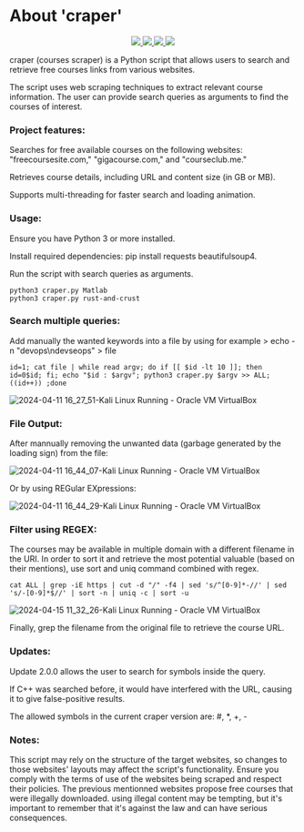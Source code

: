 # About 'craper'

<p align="center">
   </a>
      <a href="https://github.com/Gh0stAn0n/packdoor">
      <img src="https://img.shields.io/badge/Version-2.0.0-darkgreen">
        <img src="https://img.shields.io/badge/Release%20Date-august%202023-purple">
  <img src="https://shields.io/badge/Python-100%25-066da5">
  <img src="https://shields.io/badge/Platform-Linux/Windows/Mac-darkred">
    </a>
  </p>
</p>

craper (courses scraper) is a Python script that allows users to search and retrieve free courses links from various websites.

The script uses web scraping techniques to extract relevant course information. The user can provide search queries as arguments to find the courses of interest.

### Project features:

Searches for free available courses on the following websites: "freecoursesite.com," "gigacourse.com," and "courseclub.me."

Retrieves course details, including URL and content size (in GB or MB).

Supports multi-threading for faster search and loading animation.

### Usage:

Ensure you have Python 3 or more installed.

Install required dependencies: pip install requests beautifulsoup4.

Run the script with search queries as arguments.

    python3 craper.py Matlab
    python3 craper.py rust-and-crust


### Search multiple queries:

Add manually the wanted keywords into a file by using for example > echo -n "devops\ndevseops" > file

    id=1; cat file | while read argv; do if [[ $id -lt 10 ]]; then id=0$id; fi; echo "$id : $argv"; python3 craper.py $argv >> ALL; ((id++)) ;done

![2024-04-11 16_27_51-Kali Linux  Running  - Oracle VM VirtualBox](https://github.com/Gh0stAn0n/craper/assets/102325071/523443f6-d65c-4ed9-a353-cbe3d16f7276)


### File Output:

After mannually removing the unwanted data (garbage generated by the loading sign) from the file:

![2024-04-11 16_44_07-Kali Linux  Running  - Oracle VM VirtualBox](https://github.com/Gh0stAn0n/craper/assets/102325071/55144780-5c01-4f11-8f09-1496881bd022)

Or by using REGular EXpressions:

![2024-04-11 16_44_29-Kali Linux  Running  - Oracle VM VirtualBox](https://github.com/Gh0stAn0n/craper/assets/102325071/d1be06f9-7116-466d-bb16-a733e5d617e5)


### Filter using REGEX:

The courses may be available in multiple domain with a different filename in the URI.
In  order to sort it and retrieve the most potential valuable (based on their mentions), use sort and uniq command combined with regex.

    cat ALL | grep -iE https | cut -d "/" -f4 | sed 's/^[0-9]*-//' | sed 's/-[0-9]*$//' | sort -n | uniq -c | sort -u

![2024-04-15 11_32_26-Kali Linux  Running  - Oracle VM VirtualBox](https://github.com/Gh0stAn0n/craper/assets/102325071/415ce0b4-b95c-45d5-aef9-29e4145a868a)

Finally, grep the filename from the original file to retrieve the course URL.


### Updates:

Update 2.0.0 allows the user to search for symbols inside the query.

If C++ was searched before, it would have interfered with the URL, causing it to give false-positive results.

The allowed symbols in the current craper version are: #, *, +, -

### Notes:

This script may rely on the structure of the target websites, so changes to those websites' layouts may affect the script's functionality.
Ensure you comply with the terms of use of the websites being scraped and respect their policies.
The previous mentionned websites propose free courses that were illegally downloaded. using illegal content may be tempting, but it's important to remember that it's against the law and can have serious consequences.

